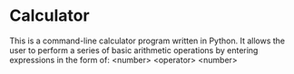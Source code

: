 # Calculator
This is a command-line calculator program written in Python. It allows the user to perform a series of basic arithmetic operations by entering expressions in the form of: &lt;number> &lt;operator> &lt;number> 
